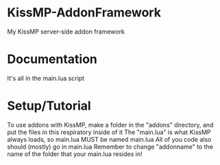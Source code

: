 # KissMP-AddonFramework
 My KissMP server-side addon framework

# Documentation
 It's all in the main.lua script

# Setup/Tutorial
 To use addons with KissMP, make a folder in the "addons" directory, and put the files in this respiratory inside of it
 The "main.lua" is what KissMP always loads, so main.lua MUST be named main.lua
 All of you code also should (mostly) go in main.lua
 Remember to change "addonname" to the name of the folder that your main.lua resides in!